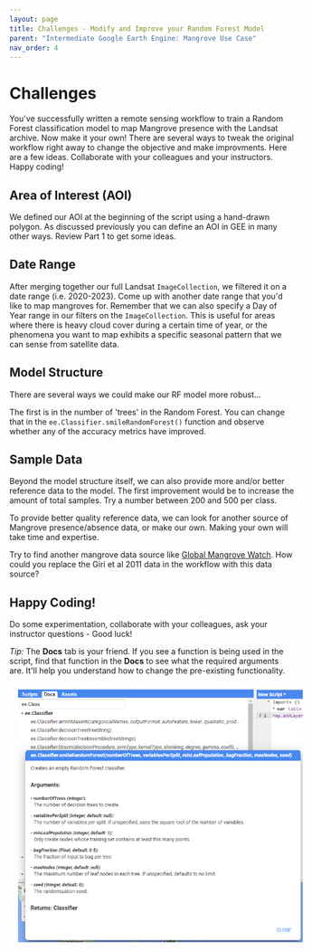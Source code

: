 ```yaml
---
layout: page
title: Challenges - Modify and Improve your Random Forest Model
parent: "Intermediate Google Earth Engine: Mangrove Use Case"
nav_order: 4
---
```


# Challenges

You've successfully written a remote sensing workflow to train a Random Forest classification model to map Mangrove presence with the Landsat archive. Now make it your own! There are several ways to tweak the original workflow right away to change the objective and make improvments. Here are a few ideas. Collaborate with your colleagues and your instructors. Happy coding!

## Area of Interest (AOI)

We defined our AOI at the beginning of the script using a hand-drawn polygon. As discussed previously you can define an AOI in GEE in many other ways. Review Part 1  to get some ideas. 

## Date Range

After merging together our full Landsat `ImageCollection`, we filtered it on a date range (i.e. 2020-2023). Come up with another date range that you'd like to map mangroves for. Remember that we can also specify a Day of Year range in our filters on the `ImageCollection`. This is useful for areas where there is heavy cloud cover during a certain time of year, or the phenomena you want to map exhibits a specific seasonal pattern that we can sense from satellite data.

## Model Structure

There are several ways we could make our RF model more robust... 

The first is in the number of 'trees' in the Random Forest. You can change that in the `ee.Classifier.smileRandomForest()` function and observe whether any of the accuracy metrics have improved. 

## Sample Data

Beyond the model structure itself, we can also provide more and/or better reference data to the model. The first improvement would be to increase the amount of total samples. Try a number between 200 and 500 per class. 

To provide better quality reference data, we can look for another source of Mangrove presence/absence data, or make our own. Making your own will take time and expertise. 

Try to find another mangrove data source like [Global Mangrove Watch](https://www.globalmangrovewatch.org/?activeLayers=mangrove_extent&category=distribution_and_change&zoom=7.299707280073768). How could you replace the Giri et al 2011 data in the workflow with this data source?  

## Happy Coding!
Do some experimentation, collaborate with your colleagues, ask your instructor questions - Good luck!

*Tip:* The **Docs** tab is your friend. If you see a function is being used in the script, find that function in the **Docs** to see what the required arguments are. It'll help you understand how to change the pre-existing functionality. 

<img align="center" src="../images/gee-mangrove/docs.png" hspace="15" vspace="10" width="600">
